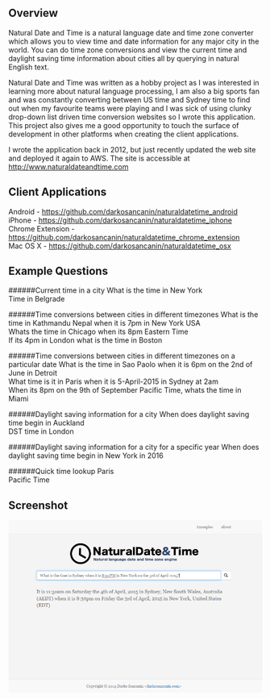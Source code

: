 ## Overview 
Natural Date and Time is a natural language date and time zone converter which allows you to view time and date information for any major city in the world. You can do time zone conversions and view the current time and daylight saving time information about cities all by querying in natural English text.

Natural Date and Time was written as a hobby project as I was interested in learning more about natural language processing, I am also a big sports fan and was constantly converting between US time and Sydney time to find out when my favourite teams were playing and I was sick of using clunky drop-down list driven time conversion websites so I wrote this application. This project also gives me a good opportunity to touch the surface of development in other platforms when creating the client applications.

I wrote the application back in 2012, but just recently updated the web site and deployed it again to AWS. The site is accessible at http://www.naturaldateandtime.com

## Client Applications
Android - https://github.com/darkosancanin/naturaldatetime_android  
iPhone - https://github.com/darkosancanin/naturaldatetime_iphone  
Chrome Extension - https://github.com/darkosancanin/naturaldatetime_chrome_extension  
Mac OS X - https://github.com/darkosancanin/naturaldatetime_osx  

## Example Questions
######Current time in a city
What is the time in New York  
Time in Belgrade  

######Time conversions between cities in different timezones
What is the time in Kathmandu Nepal when it is 7pm in New York USA  
Whats the time in Chicago when its 8pm Eastern Time  
If its 4pm in London what is the time in Boston  

######Time conversions between cities in different timezones on a particular date
What is the time in Sao Paolo when it is 6pm on the 2nd of June in Detroit  
What time is it in Paris when it is 5-April-2015 in Sydney at 2am  
When its 8pm on the 9th of September Pacific Time, whats the time in Miami  

######Daylight saving information for a city
When does daylight saving time begin in Auckland  
DST time in London  

######Daylight saving information for a city for a specific year
When does daylight saving time begin in New York in 2016   

######Quick time lookup
Paris  
Pacific Time  

## Screenshot
![Natural Date and Time](https://raw.githubusercontent.com/darkosancanin/naturaldatetime_web/master/images/screenshot.png)